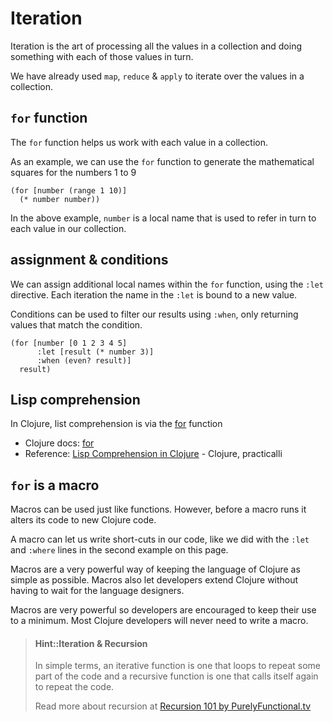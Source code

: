 # Iteration

Iteration is the art of processing all the values in a collection and doing something with each of those values in turn.

We have already used `map`, `reduce` & `apply` to iterate over the values in a collection.

## `for` function

The `for` function helps us work with each value in a collection.

As an example, we can use the `for` function to generate the mathematical squares for the numbers 1 to 9

```eval-clojure
(for [number (range 1 10)]
  (* number number))
```

In the above example, `number` is a local name that is used to refer in turn to each value in our collection.

## assignment & conditions

We can assign additional local names within the `for` function, using the `:let` directive.  Each iteration the name in the `:let` is bound to a new value.

Conditions can be used to filter our results using `:when`, only returning values that match the condition.

```eval-clojure
(for [number [0 1 2 3 4 5]
      :let [result (* number 3)]
      :when (even? result)]
  result)
```


<!--sec data-title="Theory: List Comprehension..." data-id="answer001" data-collapse=true ces-->
## Lisp comprehension

In Clojure, list comprehension is via the [for](https://clojuredocs.org/clojure.core/for) function

* Clojure docs: [for](https://clojuredocs.org/clojure.core/for)
* Reference: [Lisp Comprehension in Clojure](https://practicalli.github.io/clojure/thinking-functionally/list-comprehension.html) - Clojure, practicalli
<!--endsec-->


<!--sec data-title="Theory: for is a macro..." data-id="answer002" data-collapse=true ces-->
## `for` is a macro

Macros can be used just like functions.  However, before a macro runs it alters its code to new Clojure code.

A macro can let us write short-cuts in our code, like we did with the `:let` and `:where` lines in the second example on this page.

Macros are a very powerful way of keeping the language of Clojure as simple as possible.  Macros also let developers extend Clojure without having to wait for the language designers.

Macros are very powerful so developers are encouraged to keep their use to a minimum.  Most Clojure developers will never need to write a macro.
<!--endsec-->

> #### Hint::Iteration & Recursion
> In simple terms, an iterative function is one that loops to repeat some part of the code and a recursive function is one that calls itself again to repeat the code.
>
> Read more about recursion at [Recursion 101 by PurelyFunctional.tv](https://purelyfunctional.tv/courses/recursion-101/)
